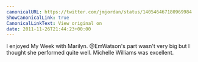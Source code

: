 ```yaml
---
canonicalURL: https://twitter.com/jmjordan/status/140546467180969984
ShowCanonicalLink: true
CanonicalLinkText: View original on
date: 2011-11-26T21:44:23+00:00
---
```

I enjoyed My Week with Marilyn. @EmWatson's part wasn't very big but I thought she performed quite well. Michelle Williams was excellent.